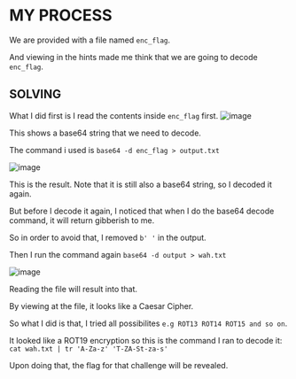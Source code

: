 # MY PROCESS

We are provided with a file named ```enc_flag```.

And viewing in the hints made me think that we are going to decode ```enc_flag```.

## SOLVING

What I did first is I read the contents inside ```enc_flag``` first.
![image](https://github.com/user-attachments/assets/800d1644-bdc6-4635-a633-a4f364c18c6e)

This shows a base64 string that we need to decode.

The command i used is ```base64 -d enc_flag > output.txt```

![image](https://github.com/user-attachments/assets/4e021b52-ff81-4fbb-9ab9-90e0fe105f40)

This is the result. Note that it is still also a base64 string, so I decoded it again.

But before I decode it again, I noticed that when I do the base64 decode command, it will return gibberish to me.

So in order to avoid that, I removed ```b' '``` in the output.

Then I run the command again ```base64 -d output > wah.txt```

![image](https://github.com/user-attachments/assets/5a7a150e-f5dd-40cb-96e8-b869628e88de)

Reading the file will result into that.

By viewing at the file, it looks like a Caesar Cipher. 

So what I did is that, I tried all possibilites ```e.g ROT13 ROT14 ROT15 and so on```.

It looked like a ROT19 encryption so this is the command I ran to decode it:
```cat wah.txt | tr 'A-Za-z' 'T-ZA-St-za-s'```

Upon doing that, the flag for that challenge will be revealed.
